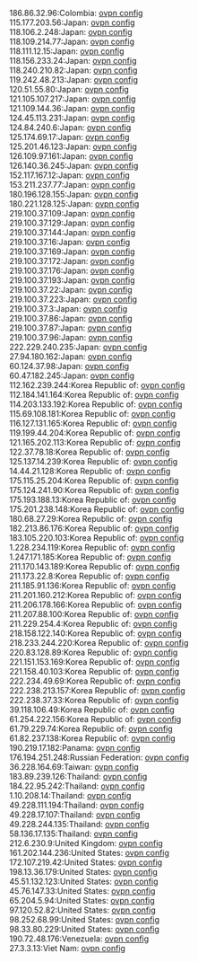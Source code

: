 186.86.32.96:Colombia: [ovpn config](vpn/186_86_32_96.ovpn)  
115.177.203.56:Japan: [ovpn config](vpn/115_177_203_56.ovpn)  
118.106.2.248:Japan: [ovpn config](vpn/118_106_2_248.ovpn)  
118.109.214.77:Japan: [ovpn config](vpn/118_109_214_77.ovpn)  
118.111.12.15:Japan: [ovpn config](vpn/118_111_12_15.ovpn)  
118.156.233.24:Japan: [ovpn config](vpn/118_156_233_24.ovpn)  
118.240.210.82:Japan: [ovpn config](vpn/118_240_210_82.ovpn)  
119.242.48.213:Japan: [ovpn config](vpn/119_242_48_213.ovpn)  
120.51.55.80:Japan: [ovpn config](vpn/120_51_55_80.ovpn)  
121.105.107.217:Japan: [ovpn config](vpn/121_105_107_217.ovpn)  
121.109.144.36:Japan: [ovpn config](vpn/121_109_144_36.ovpn)  
124.45.113.231:Japan: [ovpn config](vpn/124_45_113_231.ovpn)  
124.84.240.6:Japan: [ovpn config](vpn/124_84_240_6.ovpn)  
125.174.69.17:Japan: [ovpn config](vpn/125_174_69_17.ovpn)  
125.201.46.123:Japan: [ovpn config](vpn/125_201_46_123.ovpn)  
126.109.97.161:Japan: [ovpn config](vpn/126_109_97_161.ovpn)  
126.140.36.245:Japan: [ovpn config](vpn/126_140_36_245.ovpn)  
152.117.167.12:Japan: [ovpn config](vpn/152_117_167_12.ovpn)  
153.211.237.77:Japan: [ovpn config](vpn/153_211_237_77.ovpn)  
180.196.128.155:Japan: [ovpn config](vpn/180_196_128_155.ovpn)  
180.221.128.125:Japan: [ovpn config](vpn/180_221_128_125.ovpn)  
219.100.37.109:Japan: [ovpn config](vpn/219_100_37_109.ovpn)  
219.100.37.129:Japan: [ovpn config](vpn/219_100_37_129.ovpn)  
219.100.37.144:Japan: [ovpn config](vpn/219_100_37_144.ovpn)  
219.100.37.16:Japan: [ovpn config](vpn/219_100_37_16.ovpn)  
219.100.37.169:Japan: [ovpn config](vpn/219_100_37_169.ovpn)  
219.100.37.172:Japan: [ovpn config](vpn/219_100_37_172.ovpn)  
219.100.37.176:Japan: [ovpn config](vpn/219_100_37_176.ovpn)  
219.100.37.193:Japan: [ovpn config](vpn/219_100_37_193.ovpn)  
219.100.37.22:Japan: [ovpn config](vpn/219_100_37_22.ovpn)  
219.100.37.223:Japan: [ovpn config](vpn/219_100_37_223.ovpn)  
219.100.37.3:Japan: [ovpn config](vpn/219_100_37_3.ovpn)  
219.100.37.86:Japan: [ovpn config](vpn/219_100_37_86.ovpn)  
219.100.37.87:Japan: [ovpn config](vpn/219_100_37_87.ovpn)  
219.100.37.96:Japan: [ovpn config](vpn/219_100_37_96.ovpn)  
222.229.240.235:Japan: [ovpn config](vpn/222_229_240_235.ovpn)  
27.94.180.162:Japan: [ovpn config](vpn/27_94_180_162.ovpn)  
60.124.37.98:Japan: [ovpn config](vpn/60_124_37_98.ovpn)  
60.47.182.245:Japan: [ovpn config](vpn/60_47_182_245.ovpn)  
112.162.239.244:Korea Republic of: [ovpn config](vpn/112_162_239_244.ovpn)  
112.184.141.164:Korea Republic of: [ovpn config](vpn/112_184_141_164.ovpn)  
114.203.133.192:Korea Republic of: [ovpn config](vpn/114_203_133_192.ovpn)  
115.69.108.181:Korea Republic of: [ovpn config](vpn/115_69_108_181.ovpn)  
116.127.131.165:Korea Republic of: [ovpn config](vpn/116_127_131_165.ovpn)  
119.199.44.204:Korea Republic of: [ovpn config](vpn/119_199_44_204.ovpn)  
121.165.202.113:Korea Republic of: [ovpn config](vpn/121_165_202_113.ovpn)  
122.37.78.18:Korea Republic of: [ovpn config](vpn/122_37_78_18.ovpn)  
125.137.14.239:Korea Republic of: [ovpn config](vpn/125_137_14_239.ovpn)  
14.44.21.128:Korea Republic of: [ovpn config](vpn/14_44_21_128.ovpn)  
175.115.25.204:Korea Republic of: [ovpn config](vpn/175_115_25_204.ovpn)  
175.124.241.90:Korea Republic of: [ovpn config](vpn/175_124_241_90.ovpn)  
175.193.188.13:Korea Republic of: [ovpn config](vpn/175_193_188_13.ovpn)  
175.201.238.148:Korea Republic of: [ovpn config](vpn/175_201_238_148.ovpn)  
180.68.27.29:Korea Republic of: [ovpn config](vpn/180_68_27_29.ovpn)  
182.213.86.176:Korea Republic of: [ovpn config](vpn/182_213_86_176.ovpn)  
183.105.220.103:Korea Republic of: [ovpn config](vpn/183_105_220_103.ovpn)  
1.228.234.119:Korea Republic of: [ovpn config](vpn/1_228_234_119.ovpn)  
1.247.171.185:Korea Republic of: [ovpn config](vpn/1_247_171_185.ovpn)  
211.170.143.189:Korea Republic of: [ovpn config](vpn/211_170_143_189.ovpn)  
211.173.22.8:Korea Republic of: [ovpn config](vpn/211_173_22_8.ovpn)  
211.185.91.136:Korea Republic of: [ovpn config](vpn/211_185_91_136.ovpn)  
211.201.160.212:Korea Republic of: [ovpn config](vpn/211_201_160_212.ovpn)  
211.206.178.166:Korea Republic of: [ovpn config](vpn/211_206_178_166.ovpn)  
211.207.88.100:Korea Republic of: [ovpn config](vpn/211_207_88_100.ovpn)  
211.229.254.4:Korea Republic of: [ovpn config](vpn/211_229_254_4.ovpn)  
218.158.122.140:Korea Republic of: [ovpn config](vpn/218_158_122_140.ovpn)  
218.233.244.220:Korea Republic of: [ovpn config](vpn/218_233_244_220.ovpn)  
220.83.128.89:Korea Republic of: [ovpn config](vpn/220_83_128_89.ovpn)  
221.151.153.169:Korea Republic of: [ovpn config](vpn/221_151_153_169.ovpn)  
221.158.40.103:Korea Republic of: [ovpn config](vpn/221_158_40_103.ovpn)  
222.234.49.69:Korea Republic of: [ovpn config](vpn/222_234_49_69.ovpn)  
222.238.213.157:Korea Republic of: [ovpn config](vpn/222_238_213_157.ovpn)  
222.238.37.33:Korea Republic of: [ovpn config](vpn/222_238_37_33.ovpn)  
39.118.106.49:Korea Republic of: [ovpn config](vpn/39_118_106_49.ovpn)  
61.254.222.156:Korea Republic of: [ovpn config](vpn/61_254_222_156.ovpn)  
61.79.229.74:Korea Republic of: [ovpn config](vpn/61_79_229_74.ovpn)  
61.82.237.138:Korea Republic of: [ovpn config](vpn/61_82_237_138.ovpn)  
190.219.17.182:Panama: [ovpn config](vpn/190_219_17_182.ovpn)  
176.194.251.248:Russian Federation: [ovpn config](vpn/176_194_251_248.ovpn)  
36.228.164.69:Taiwan: [ovpn config](vpn/36_228_164_69.ovpn)  
183.89.239.126:Thailand: [ovpn config](vpn/183_89_239_126.ovpn)  
184.22.95.242:Thailand: [ovpn config](vpn/184_22_95_242.ovpn)  
1.10.208.14:Thailand: [ovpn config](vpn/1_10_208_14.ovpn)  
49.228.111.194:Thailand: [ovpn config](vpn/49_228_111_194.ovpn)  
49.228.17.107:Thailand: [ovpn config](vpn/49_228_17_107.ovpn)  
49.228.244.135:Thailand: [ovpn config](vpn/49_228_244_135.ovpn)  
58.136.17.135:Thailand: [ovpn config](vpn/58_136_17_135.ovpn)  
212.6.230.9:United Kingdom: [ovpn config](vpn/212_6_230_9.ovpn)  
161.202.144.236:United States: [ovpn config](vpn/161_202_144_236.ovpn)  
172.107.219.42:United States: [ovpn config](vpn/172_107_219_42.ovpn)  
198.13.36.179:United States: [ovpn config](vpn/198_13_36_179.ovpn)  
45.51.132.123:United States: [ovpn config](vpn/45_51_132_123.ovpn)  
45.76.147.33:United States: [ovpn config](vpn/45_76_147_33.ovpn)  
65.204.5.94:United States: [ovpn config](vpn/65_204_5_94.ovpn)  
97.120.52.82:United States: [ovpn config](vpn/97_120_52_82.ovpn)  
98.252.68.99:United States: [ovpn config](vpn/98_252_68_99.ovpn)  
98.33.80.229:United States: [ovpn config](vpn/98_33_80_229.ovpn)  
190.72.48.176:Venezuela: [ovpn config](vpn/190_72_48_176.ovpn)  
27.3.3.13:Viet Nam: [ovpn config](vpn/27_3_3_13.ovpn)  
